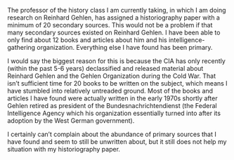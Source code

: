 The professor of the history class I am currently taking, in which I am doing research on Reinhard Gehlen, has assigned a historiography paper with a minimum of 20 secondary sources. This would not be a problem if that many secondary sources existed on Reinhard Gehlen. I have been able to only find about 12 books and articles about him and his intelligence-gathering organization. Everything else I have found has been primary.

I would say the biggest reason for this is because the CIA has only recently (within the past 5-6 years) declassified and released material about Reinhard Gehlen and the Gehlen Organization during the Cold War. That isn’t sufficient time for 20 books to be written on the subject, which means I have stumbled into relatively untreaded ground. Most of the books and articles I have found were actually written in the early 1970s shortly after Gehlen retired as president of the Bundesnachrichtendienst (the Federal Intelligence Agency which his organization essentially turned into after its adoption by the West German government).

I certainly can’t complain about the abundance of primary sources that I have found and seem to still be unwritten about, but it still does not help my situation with my historiography paper.